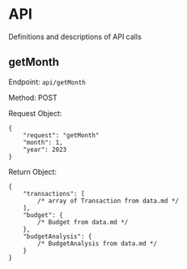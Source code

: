 # API
Definitions and descriptions of API calls

## getMonth
Endpoint: `api/getMonth`

Method: POST

Request Object:
```
{
    "request": "getMonth"
    "month": 1,
    "year": 2023
}
```

Return Object:
```
{
    "transactions": [
        /* array of Transaction from data.md */
    ],
    "budget": {
        /* Budget from data.md */
    },
    "budgetAnalysis": {
        /* BudgetAnalysis from data.md */
    }
}

```